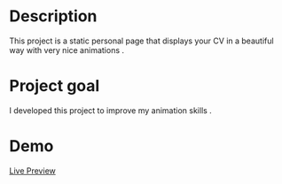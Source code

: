 
# Description
This project is a static personal page that displays your CV in a beautiful way with very nice animations .


# Project goal
I developed this project to improve my animation skills .

# Demo
[Live Preview](https://jihado-i.github.io/AnimatedPortfoiio/)
